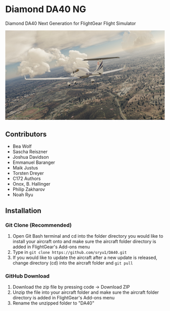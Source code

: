 # Diamond DA40 NG

Diamond DA40 Next Generation for FlightGear Flight Simulator

![DA40 NG](Previews/exterior2.jpg)

## Contributors

* Bea Wolf
* Sascha Reiszner
* Joshua Davidson
* Emmanuel Baranger
* Maik Justus
* Torsten Dreyer
* C172 Authors
* Onox, B. Hallinger
* Philip Zakharov
* Noah Ryu

## Installation

### Git Clone (Recommended)

1. Open Git Bash terminal and cd into the folder directory you would like to install your aircraft onto and make sure the aircraft folder directory is added in FlightGear's Add-ons menu
2. Type in `git clone https://github.com/sryu1/DA40.git`
3. If you would like to update the aircraft after a new update is released, change directory (cd) into the aircraft folder and `git pull`

### GitHub Download

1. Download the zip file by pressing code -> Download ZIP
2. Unzip the file into your aircraft folder and make sure the aircraft folder directory is added in FlightGear's Add-ons menu
3. Rename the unzipped folder to "DA40"
